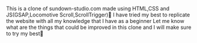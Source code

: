 This is a clone of sundown-studio.com made using HTML,CSS and JS(GSAP,Locomotive Scroll,ScrollTrigger)🚀
I have tried my best to replicate the website with all my knowledge that I have as a beginner
Let me know what are the things that could be improved in this clone and I will make sure to try my best💯
